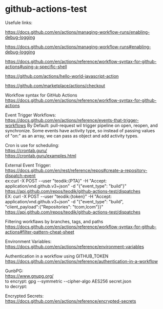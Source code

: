 # github-actions-test

Usefule links:

https://docs.github.com/en/actions/managing-workflow-runs/enabling-debug-logging

https://docs.github.com/en/actions/managing-workflow-runs#enabling-debug-logging

https://docs.github.com/en/actions/reference/workflow-syntax-for-github-actions#using-a-specific-shell

https://github.com/actions/hello-world-javascript-action

https://github.com/marketplace/actions/checkout

Workflow syntax for GitHub Actions \
https://docs.github.com/en/actions/reference/workflow-syntax-for-github-actions 

Event Trigger Workflows:\
https://docs.github.com/en/actions/reference/events-that-trigger-workflows
    By Default: pull-request wil trigger pipeline on open, reopen, and synchronize. Some events have activity type, so instead of passing values of "on:" as an array, we can pass as object and add activity types.  

Cron is use for scheduling:\
https://crontab.guru/ \
https://crontab.guru/examples.html 

External Event Trigger: \
https://docs.github.com/en/rest/reference/repos#create-a-repository-dispatch-event \
ex:curl -X POST --user "teodik:{PTA}" -H "Accept: application/vnd.github.v3+json" -d "{\"event_type\": \"build\"}" https://api.github.com/repos/teodik/github-actions-test/dispatches \
EX: curl -X POST --user "teodik:{token}" -H "Accept: application/vnd.github.v3+json" -d "{\"event_type\": \"build\", \"client_payload\":{\"Repositories\": \"tcom,lcom\"}}" https://api.github.com/repos/teodik/github-actions-test/dispatches 

Filtering workflaws by branches, tags, and paths
https://docs.github.com/en/actions/reference/workflow-syntax-for-github-actions#filter-pattern-cheat-sheet 

Environment Variables: \
https://docs.github.com/en/actions/reference/environment-variables 

Authentication in a workflow using GITHUB_TOKEN \
https://docs.github.com/en/actions/reference/authentication-in-a-workflow 

GunbPG: \
https://www.gnupg.org/ \
to encrypt: gpg --symmetric --cipher-algo AES256 secret.json \
to decrypt: 

Encrypted Secrets: \
https://docs.github.com/en/actions/reference/encrypted-secrets